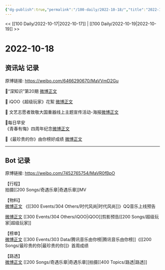```yaml
---
{"dg-publish":true,"permalink":"/100-daily/2022-10-18/","title":"2022-10-18"}
---
```



<< [[100 Daily/2022-10-17\|2022-10-17]] | [[100 Daily/2022-10-19\|2022-10-19]] >>

# 2022-10-18

## 资讯站 记录

原博链接: https://weibo.com/6466290670/MaVVmD2Gu

🌟“深知识”第20期 [微博正文](https://m.weibo.cn/6466290670/4825898920969967)

🌟 iQOO《超级玩家》花絮 [微博正文](https://m.weibo.cn/6466290670/4825941626587203)

🌟 文艺志愿者致敬大国重器线上主题宣传活动-海报[微博正文](https://m.weibo.cn/6466290670/4825898353692133)

🌟每日早安  
《青春有悔》四周年纪念[微博正文](https://m.weibo.cn/6466290670/4825840921612015)

🌟《最珍贵的你》由你榜好成绩 [微博正文](https://m.weibo.cn/6466290670/4825942025570906)

---
## Bot 记录

原博链接: https://weibo.com/7452765754/MaVR0fBpO

【行程】  
拍摄[[200 Songs/奇遇乐章\|奇遇乐章]]MV

【物料】  
[微博正文](https://weibo.com/detail/4825861074716709) 《[[300 Events/304 Others/时代风尚\|时代风尚]]》QQ音乐上线预告

[微博正文](https://weibo.com/detail/4825937387196196) [[300 Events/304 Others/iQOO\|iQOO]]剪影预告[[200 Songs/超级玩家\|超级玩家]]

【榜单】  
[微博正文](https://weibo.com/detail/4825929090336588) [[300 Events/303 Data/腾讯音乐由你榜\|腾讯音乐由你榜]]《[[200 Songs/最珍贵的你\|最珍贵的你]]》首周成绩

【路透】  
[微博正文](https://weibo.com/detail/4825957603738155) [[200 Songs/奇遇乐章\|奇遇乐章]]拍摄[[400 Topics/路透\|路透]]
